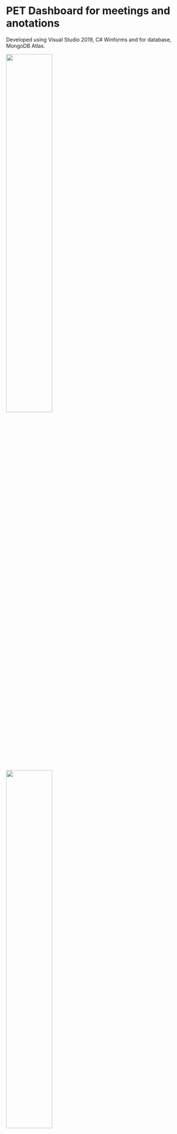 # PET Dashboard for meetings and anotations

Developed using Visual Studio 2019, C# Winforms and for database, MongoDB Atlas.

<div>
<img src="https://user-images.githubusercontent.com/51216389/87236349-b10f6480-c3be-11ea-86c7-c47554e3adb5.png" width="50%">
<img src="https://user-images.githubusercontent.com/51216389/87236351-b371be80-c3be-11ea-9ca9-de3e30a99f46.png" width="50%">
<img src="https://user-images.githubusercontent.com/51216389/87236358-d1d7ba00-c3be-11ea-85c2-7c5afb3cd7cf.png" width="50%">
<img src="https://user-images.githubusercontent.com/51216389/87236391-60e4d200-c3bf-11ea-9037-8f2f55d9db96.png" width="50%">
</div>
